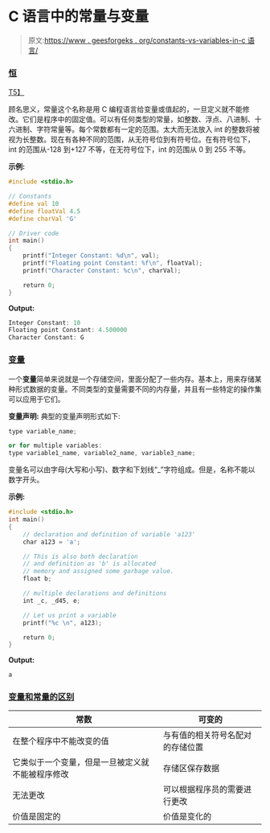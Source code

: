 # C 语言中的常量与变量

> 原文:[https://www . geesforgeks . org/constants-vs-variables-in-c 语言/](https://www.geeksforgeeks.org/constants-vs-variables-in-c-language/)

### <u>[恒](https://www.geeksforgeeks.org/constants-in-c/)</u>

<u>T5】</u>

顾名思义，常量这个名称是用 C 编程语言给变量或值起的，一旦定义就不能修改。它们是程序中的固定值。可以有任何类型的常量，如整数、浮点、八进制、十六进制、字符常量等。每个常数都有一定的范围。太大而无法放入 int 的整数将被视为长整数。现在有各种不同的范围，从无符号位到有符号位。在有符号位下，int 的范围从-128 到+127 不等，在无符号位下，int 的范围从 0 到 255 不等。

**示例:**

```cpp
#include <stdio.h>

// Constants
#define val 10
#define floatVal 4.5
#define charVal 'G'

// Driver code
int main()
{
    printf("Integer Constant: %d\n", val);
    printf("Floating point Constant: %f\n", floatVal);
    printf("Character Constant: %c\n", charVal);

    return 0;
}
```

**Output:**

```cpp
Integer Constant: 10
Floating point Constant: 4.500000
Character Constant: G

```

### <u>[变量](https://www.geeksforgeeks.org/variables-and-keywords-in-c/)</u>

一个**变量**简单来说就是一个存储空间，里面分配了一些内存。基本上，用来存储某种形式数据的变量。不同类型的变量需要不同的内存量，并且有一些特定的操作集可以应用于它们。

**变量声明:**
典型的变量声明形式如下:

```cpp
type variable_name;

or for multiple variables:
type variable1_name, variable2_name, variable3_name;

```

变量名可以由字母(大写和小写)、数字和下划线“_”字符组成。但是，名称不能以数字开头。

**示例:**

```cpp
#include <stdio.h>
int main()
{
    // declaration and definition of variable 'a123'
    char a123 = 'a';

    // This is also both declaration
    // and definition as 'b' is allocated
    // memory and assigned some garbage value.
    float b;

    // multiple declarations and definitions
    int _c, _d45, e;

    // Let us print a variable
    printf("%c \n", a123);

    return 0;
}
```

**Output:**

```cpp
a

```

### <u>变量和常量的区别</u>

| 常数 | 可变的 |
| --- | --- |
| 在整个程序中不能改变的值 | 与有值的相关符号名配对的存储位置 |
| 它类似于一个变量，但是一旦被定义就不能被程序修改 | 存储区保存数据 |
| 无法更改 | 可以根据程序员的需要进行更改 |
| 价值是固定的 | 价值是变化的 |